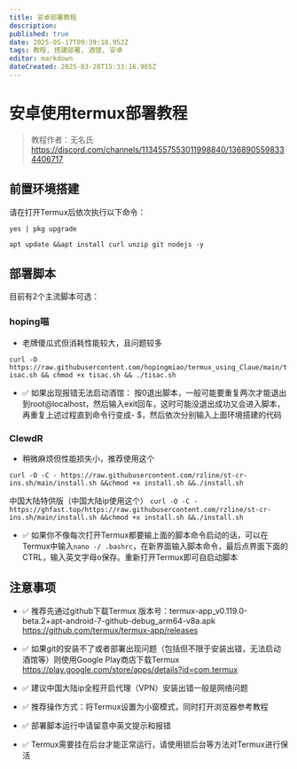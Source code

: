 ```yaml
---
title: 安卓部署教程
description: 
published: true
date: 2025-05-17T09:39:18.952Z
tags: 教程, 搭建部署, 酒馆, 安卓
editor: markdown
dateCreated: 2025-03-28T15:33:16.965Z
---
```


# 安卓使用termux部署教程
> 教程作者：无名氏
https://discord.com/channels/1134557553011998840/1368905598334406717
## 前置环境搭建
请在打开Termux后依次执行以下命令：


`yes | pkg upgrade`



`apt update &&apt install curl unzip git nodejs -y`



## 部署脚本
目前有2个主流脚本可选：


### hoping喵
- 老牌傻瓜式但消耗性能较大，且问题较多

`curl -O https://raw.githubusercontent.com/hopingmiao/termux_using_Claue/main/tisac.sh && chmod +x tisac.sh && ./tisac.sh
`
- ✅ 如果出现报错无法启动酒馆：
按0退出脚本，一般可能要重复两次才能退出到root@localhost，然后输入exit回车，这时可能没退出成功又会进入脚本，再重复上述过程直到命令行变成- $，然后依次分别输入上面环境搭建的代码

### ClewdR
- 稍微麻烦但性能损失小，推荐使用这个

`curl -O -C - https://raw.githubusercontent.com/rzline/st-cr-ins.sh/main/install.sh &&chmod +x install.sh &&./install.sh`

中国大陆特供版（中国大陆ip使用这个）
`curl -O -C - https://ghfast.top/https://raw.githubusercontent.com/rzline/st-cr-ins.sh/main/install.sh &&chmod +x install.sh &&./install.sh`
- ✅ 如果你不像每次打开Termux都要输上面的脚本命令启动的话，可以在Termux中输入`nano -/ .bashrc`，在新界面输入脚本命令，最后点界面下面的CTRL，输入英文字母o保存。重新打开Termux即可自启动脚本

## 注意事项
- ✅ 推荐先通过github下载Termux
版本号：termux-app_v0.119.0-beta.2+apt-android-7-github-debug_arm64-v8a.apk
https://github.com/termux/termux-app/releases
- ✅ 如果git的安装不了或者部署出现问题（包括但不限于安装出错，无法启动酒馆等）则使用Google Play商店下载Termux
https://play.google.com/store/apps/details?id=com.termux

- ✅ 建议中国大陆ip全程开启代理（VPN）安装出错一般是网络问题
- ✅ 推荐操作方式：将Termux设置为小窗模式，同时打开浏览器参考教程
- ✅ 部署脚本运行中请留意中英文提示和报错
- ✅ Termux需要挂在后台才能正常运行，请使用锁后台等方法对Termux进行保活